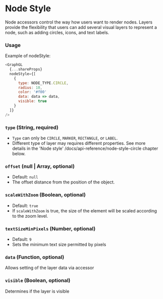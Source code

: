 # Node Style

Node accessors control the way how users want to render nodes. Layers provide the flexibility that users can add several visual layers to represent a node, such as adding circles, icons, and text labels.

### Usage

Example of nodeStyle:

```js
<GraphGL
  {...shareProps}
  nodeStyle={[
    {
      type: NODE_TYPE.CIRCLE,
      radius: 10,
      color: '#f00'
      data: data => data,
      visible: true
    }
  ]}
/>
```

### `type` (String, required)

- `Type` can only be `CIRCLE`, `MARKER`, `RECTANGLE`, or `LABEL`.
- Different type of layer may requires different properties. See more details in the 'Node style' /docs/api-reference/node-style-circle chapter below.

### `offset` (null | Array, optional)

- Default: `null`
- The offset distance from the position of the object.

### `scaleWithZoom` (Boolean, optional)

- Default: `true`
- If `scaleWithZoom` is true, the size of the element will be scaled according to the zoom level.

### `textSizeMinPixels` (Number, optional)

- Default: `9`
- Sets the minimum text size permitted by pixels

### `data` (Function, optional)

Allows setting of the layer data via accessor

### `visible` (Boolean, optional)

Determines if the layer is visible
